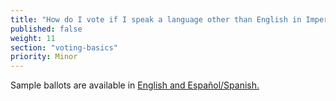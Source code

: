 ```yaml
---
title: "How do I vote if I speak a language other than English in Imperial County?"
published: false
weight: 11
section: "voting-basics"
priority: Minor
---
```


Sample ballots are available in [English and Español/Spanish.](http://www.co.imperial.ca.us/regvoters/index.asp?fileinc=electioninfo)  
